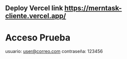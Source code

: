 ## Deploy Vercel link https://merntask-cliente.vercel.app/

# Acceso Prueba
usuario: user@correo.com
contraseña: 123456
